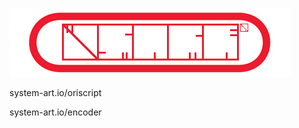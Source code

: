 ![](https://github.com/basiclaser/oriscript/blob/master/logo.png?raw=true)


system-art.io/oriscript


system-art.io/encoder
